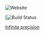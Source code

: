 ![Website](https://kubaplay07.github.io/Website-EuropeFlags/)


[![Build Status](https://kubaplay07.github.io/Website-EuropeFlags/)


[Infinite precision](https://kubaplay07.github.io/Website-EuropeFlags/)
